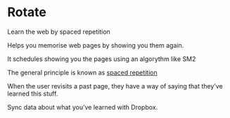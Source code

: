 Rotate
======

Learn the web by spaced repetition

Helps you memorise web pages by showing you them again.

It schedules showing you the pages using an algorythm like SM2

The general principle is known as [spaced repetition](http://en.wikipedia.org/wiki/Spaced_repetition "spaced repetition on Wikipedia")

When the user revisits a past page, they have a way of saying that they’ve learned this stuff.

Sync data about what you’ve learned with Dropbox.
